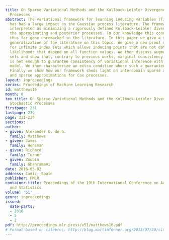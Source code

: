 ```yaml
---
title: On Sparse Variational Methods and the Kullback-Leibler Divergence between Stochastic
  Processes
abstract: The variational framework for learning inducing variables (Titsias, 2009)
  has had a large impact on the Gaussian process literature. The framework may be
  interpreted as minimizing a rigorously defined Kullback-Leibler divergence between
  the approximating and posterior processes. To our knowledge this connection has
  thus far gone unremarked in the literature. In this paper we give a substantial
  generalization of the literature on this topic. We give a new proof of the result
  for infinite index sets which allows inducing points that are not data points and
  likelihoods that depend on all function values. We then discuss augmented index
  sets and show that, contrary to previous works, marginal consistency of augmentation
  is not enough to guarantee consistency of variational inference with the original
  model. We then characterize an extra condition where such a guarantee is obtainable.
  Finally we show how our framework sheds light on interdomain sparse approximations
  and sparse approximations for Cox processes.
layout: inproceedings
series: Proceedings of Machine Learning Research
id: matthews16
month: 0
tex_title: On Sparse Variational Methods and the Kullback-Leibler Divergence between
  Stochastic Processes
firstpage: 231
lastpage: 239
page: 231-239
sections: 
author:
- given: Alexander G. de G.
  family: Matthews
- given: James
  family: Hensman
- given: Richard
  family: Turner
- given: Zoubin
  family: Ghahramani
date: 2016-05-02
address: Cadiz, Spain
publisher: PMLR
container-title: Proceedings of the 19th International Conference on Artificial Intelligence
  and Statistics
volume: '51'
genre: inproceedings
issued:
  date-parts:
  - 2016
  - 5
  - 2
pdf: http://proceedings.mlr.press/v51/matthews16.pdf
# Format based on citeproc: http://blog.martinfenner.org/2013/07/30/citeproc-yaml-for-bibliographies/
---
```

